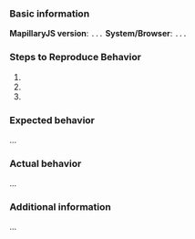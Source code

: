 <!--
   OBSERVE! Only create issues specifically related to MapillaryJS
   in this repository. If you experience general issues with a 
   Mapillary product, contact support@mapillary.com. Thanks.

   Thanks for contributing! Request a feature or use the
   template below for reporting bugs.

   To help us diagnose problems, please:

  - Ensure you can reproduce the bug using the latest release
  - Check the console for relevant errors and warnings
  - Attach screenshots and logs if possible/applicable
  - Remove template lines which do not apply to your issue/feature request
-->

### Basic information

**MapillaryJS version**: `...`
**System/Browser**: `...`

### Steps to Reproduce Behavior

 1.
 2.
 3.

### Expected behavior

...

### Actual behavior

...

### Additional information

...

<!-- screenshots, system logs etc. -->
